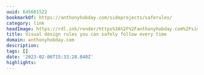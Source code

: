 ```yaml
---
uuid: 645601522
bookmarkOf: https://anthonyhobday.com/sideprojects/saferules/
category: link
headImage: https://rdl.ink/render/https%3A%2F%2Fanthonyhobday.com%2Fsideprojects%2Fsaferules%2F
title: Visual design rules you can safely follow every time
domain: anthonyhobday.com
description:
tags: []
date: '2023-02-06T15:33:28.840Z'
highlights:
---
```



